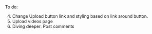 To do:

4. Change Upload button link and styling based on link around button.
5. Upload videos page
6. Diving deeper: Post comments
